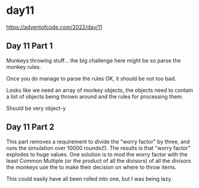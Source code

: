 # day11

<https://adventofcode.com/2022/day/11>

## Day 11 Part 1

Monkeys throwing stuff... the big challenge here might be so parse the monkey rules.

Once you do manage to parse the rules OK, it should be not too bad.

Looks like we need an array of monkey objects, the objects need to contain a list of objects being thrown around and the rules for processing them.

Should be very object-y

## Day 11 Part 2

This part removes a requirement to divide the "worry factor" by three, and runs the simulation over 10000 rounds(!).  The results is that "worry factor" explodes to huge values.  One solution is to mod the worry factor with the least Common Multiple (or  the
product of all the divisors) of all the divisors the monkeys use the to make their decision on where to throw items.

This could easily have all been rolled into one, but I was being lazy.
